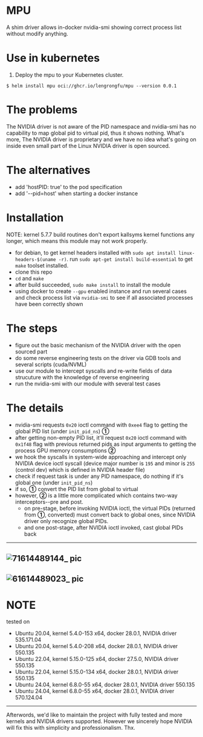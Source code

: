 # MPU
A shim driver allows in-docker nvidia-smi showing correct process list without modify anything.

# Use in kubernetes

1. Deploy the mpu to your Kubernetes cluster.
```shell
$ helm install mpu oci://ghcr.io/lengrongfu/mpu --version 0.0.1
```

# The problems
The NVIDIA driver is not aware of the PID namespace and nvidia-smi has no capability to map global pid to virtual pid, thus it shows nothing.
What's more, The NVIDIA driver is proprietary and we have no idea what's going on inside even small part of the Linux NVIDIA driver is open sourced.

# The alternatives
- add 'hostPID: true' to the pod specification
- add '--pid=host' when starting a docker instance

# Installation
NOTE: kernel 5.7.7 build routines don't export kallsyms kernel functions any longer, which means this module may not work properly.

- for debian, to get kernel headers installed with `sudo apt install linux-headers-$(uname -r)`. run `sudo apt-get install build-essential` to get `make` toolset installed.
- clone this repo
- `cd` and `make`
- after build succeeded, `sudo make install` to install the module
- using docker to create `--gpu` enabled instance and run several cases and check process list via `nvidia-smi` to see if all associated processes have been correctly shown

# The steps
- figure out the basic mechanism of the NVIDIA driver with the open sourced part
- do some reverse engineering tests on the driver via GDB tools and several scripts (cuda/NVML)
- use our module to intercept syscalls and re-write fields of data strucuture with the knowledge of reverse engineering
- run the nvidia-smi with our module with several test cases

# The details
- nvidia-smi requests `0x20` ioctl command with `0xee4` flag to getting the global PID list (under `init_pid_ns`) **①**
- after getting non-empty PID list, it'll request `0x20` ioctl command with `0x1f48` flag with previous returned pids as input arguments to getting the process GPU memory consumptions **②**
- we hook the syscalls in system-wide approaching and intercept only NVIDIA device ioctl syscall (device major number is `195` and minor is `255` (control dev) which is defined in NVIDIA header file)
- check if request task is under any PID namespace, do nothing if it's global one (under `init_pid_ns`)
- if so, **①** convert the PID list from global to virtual
- however, **②** is a little more complicated which contains two-way interceptors--pre and post. 
  - on pre-stage, before invoking NVIDIA ioctl, the virtual PIDs (returned from **①**, converted) must convert back to global ones, since NVIDIA driver only recognize global PIDs. 
  - and one post-stage, after NVIDIA ioctl invoked, cast global PIDs back

---
![71614489144_ pic](https://user-images.githubusercontent.com/14119758/109408926-28831a00-79c9-11eb-8abf-a8382f5a897a.jpg)
---
![61614489023_ pic](https://user-images.githubusercontent.com/14119758/109408930-2d47ce00-79c9-11eb-8ec3-90f4324c6dd3.jpg)
---

# NOTE
tested on
- Ubuntu 20.04, kernel 5.4.0-153 x64, docker 28.0.1, NVIDIA driver 535.171.04
- Ubuntu 20.04, kernel 5.4.0-208 x64, docker 28.0.1, NVIDIA driver 550.135
- Ubuntu 22.04, kernel 5.15.0-125 x64, docker 27.5.0, NVIDIA driver 550.135
- Ubuntu 22.04, kernel 5.15.0-134 x64, docker 28.0.1, NVIDIA driver 550.135
- Ubuntu 24.04, kernel 6.8.0-55 x64, docker 28.0.1, NVIDIA driver 550.135
- Ubuntu 24.04, kernel 6.8.0-55 x64, docker 28.0.1, NVIDIA driver 570.124.04

---
Afterwords, we'd like to maintain the project with fully tested and more kernels and NVIDIA drivers supported. 
However we sincerely hope NVIDIA will fix this with simplicity and professionalism. Thx.
